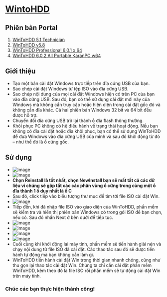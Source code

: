 # [WintoHDD](https://bsthanh-my.sharepoint.com/:f:/g/personal/0914678254_bsthanh_onmicrosoft_com/EijbbkIpIYFLqjZg2hFsA-gBiK4_Tv5eQgUBwz5DgnK6oA?e=ZDsHaB) #

## Phiên bản Portal ##

1. [WinToHDD 5.1 Technician](https://bsthanh-my.sharepoint.com/:f:/g/personal/0914678254_bsthanh_onmicrosoft_com/EsQB8ZqU2I9InFj8crFLkNwBnLVGSNafBD6x6Q1pSXlajQ?e=hQck5t)
2. [WinToHDD v5.8](https://bsthanh-my.sharepoint.com/:f:/g/personal/0914678254_bsthanh_onmicrosoft_com/Es_tYX3s0EZEnWRUZ2aSKWkB7gaWYFd8aCpWox9RV9rn8w?e=6RvmEA)
3. [WinToHDD Professional 6.0.1 x 64](https://bsthanh-my.sharepoint.com/:f:/g/personal/0914678254_bsthanh_onmicrosoft_com/EkEsGk4yBUlLgako3FofJjkBn5H8LgR8-YWVKDjZf6YSsg?e=ljPiIM)
4. [WinToHDD 6.0.2 All Portable KaranPC w64](https://bsthanh-my.sharepoint.com/:f:/g/personal/0914678254_bsthanh_onmicrosoft_com/ElqbBEt9vc9NlV48RVFHkHMBaEDYtcCNZIky3Q9F7tgK4A?e=DUtF73)
   
## Giới thiệu ##

- Tạo một bản cài đặt Windows trực tiếp trên đĩa cứng USB của bạn.
- Sao chép cài đặt Windows từ tệp ISO vào đĩa cứng USB.
- Sao chép nội dung của mọi cài đặt Windows hiện có trên PC của bạn vào đĩa cứng USB. Sau đó, bạn có thể sử dụng cài đặt mới này của Windows mà không cần truy cập hoặc hiện diện trong cài đặt gốc đó và không cần đĩa khác. Cả hai phiên bản Windows 32 bit và 64 bit đều được hỗ trợ.
- Chuyển đổi đĩa cứng USB trở lại thành ổ đĩa flash thông thường.
- Khôi phục PC không có hệ điều hành về trạng thái hoạt động. Nếu bạn không có đĩa cài đặt hoặc đĩa khôi phục, bạn có thể sử dụng WinToHDD để đưa Windows vào đĩa cứng USB của mình và sau đó khởi động từ đó – như thể đó là ổ cứng gốc.

## Sử dụng ##

- ![image](https://github.com/BsNgChiThanh/WintoHDD/assets/82578024/cf1a94d5-c986-4854-a981-3da6c2bff136)
- ![image](https://github.com/BsNgChiThanh/WintoHDD/assets/82578024/f34e183d-cb83-4b29-8a9c-dbe8e40d53c6)
- **Chọn Reinstall là tốt nhất, chọn NewInstall bạn sẽ mất tất cả các dữ liệu vì chúng sẽ gộp tất các các phân vùng ổ cứng trong cùng một ổ đĩa thành 1 ổ duy nhất là ổ C**
- Sau đó, click tiếp vào biểu tượng thư mục để tìm tới file ISO cài đặt Win.
- ![image](https://github.com/BsNgChiThanh/WintoHDD/assets/82578024/c4be9327-151d-40da-b1e7-472b6bbc2eda)
- Tiếp đến, khi đã nhập file ISO vào giao diện của WinToHDD, phần mềm sẽ kiểm tra và hiển thị phiên bản Windows có trong gói ISO để bạn chọn, nếu có. Sau đó nhấn Next ở bên dưới để tiếp tục.
- ![image](https://github.com/BsNgChiThanh/WintoHDD/assets/82578024/d1bf357f-b4ea-4755-8049-04e65cb60257)
- ![image](https://github.com/BsNgChiThanh/WintoHDD/assets/82578024/61f0b840-f390-4a93-b9e1-7ca47b3b818b)
- ![image](https://github.com/BsNgChiThanh/WintoHDD/assets/82578024/09402d17-21a7-419f-9806-50932cee20e9)
- ![image](https://github.com/BsNgChiThanh/WintoHDD/assets/82578024/4fcd71f7-4672-4743-8d1b-a060f4d9c5df)
- Cuối cùng khi khởi động lại máy tính, phần mềm sẽ tiến hành giải nén và chạy nội dung từ file ISO đã cài đặt. Các thao tác sau đó sẽ được tiến hành tự động mà bạn không cần làm gì.
- WinToHDD tiến hành cài đặt Win trong thời gian nhanh chóng, cũng như thu gọn lại thao tác cài đặt Win. Chúng ta chỉ cần cài đặt phần mềm WinToHDD, kèm theo đó là file ISO rồi phần mềm sẽ tự động cài đặt Win trên máy tính.

### Chúc các bạn thực hiện thành công!
